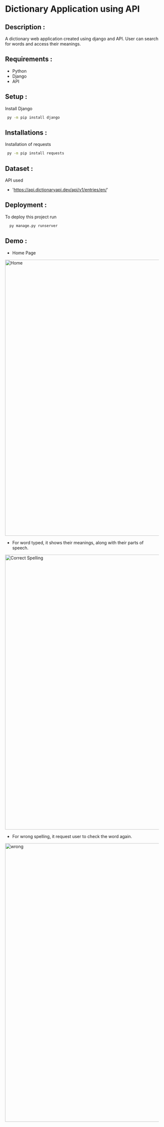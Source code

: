 # Dictionary Application using API

## Description :
A dictionary web application created using django and API. User can search for words and access their meanings.

## Requirements :
- Python
- Django 
- API

## Setup :
Install Django
```bash
 py -m pip install django
```

## Installations : 
Installation of requests
```bash
 py -m pip install requests
 ```

## Dataset : 
API used
* 'https://api.dictionaryapi.dev/api/v1/entries/en/'
 
## Deployment :
To deploy this project run
```bash
  py manage.py runserver
```
 
## Demo :

- Home Page
 <img width="905" alt="Home" src="https://user-images.githubusercontent.com/119329336/205220577-5ea94a5a-2a5c-4fda-8b17-262f9977ff75.png">

- For word typed, it shows their meanings, along with their parts of speech.
 <img width="901" alt="Correct Spelling" src="https://user-images.githubusercontent.com/119329336/205219405-0edd5e74-ec5b-4b96-85ba-ccb68856d1c8.png">

- For wrong spelling, it request user to check the word again.
 <img width="913" alt="wrong" src="https://user-images.githubusercontent.com/119329336/205220607-d433c448-24df-4c74-91c0-e42e2ef3d01e.png">
